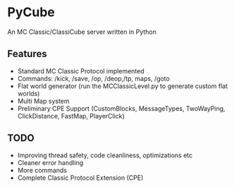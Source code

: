 # PyCube

An MC Classic/ClassiCube server written in Python

## Features

* Standard MC Classic Protocol implemented
* Commands: /kick, /save, /op, /deop,/tp, maps, /goto
* Flat world generator (run the MCClassicLevel.py to generate custom flat worlds)
* Multi Map system
* Preliminary CPE Support (CustomBlocks, MessageTypes, TwoWayPing, ClickDistance, FastMap, PlayerClick)

## TODO

* Improving thread safety, code cleanliness, optimizations etc 
* Cleaner error handling
* More commands
* Complete Classic Protocol Extension (CPE)

